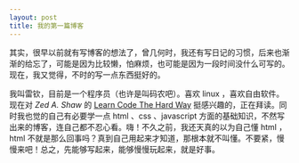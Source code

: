 ```yaml
---
layout: post
title: 我的第一篇博客
---
```


其实，很早以前就有写博客的想法了，曾几何时，我还有写日记的习惯，后来也渐渐的给忘了，可能是因为比较懒，怕麻烦，也可能是因为一段时间没什么可写的。现在，我又觉得，不时的写一点东西挺好的。

我叫雷钦，目前是一个程序员（也许是叫码农吧）。喜欢 linux ，喜欢自由软件。现在对 _Zed A. Shaw_ 的 [Learn Code The Hard Way](http://learncodethehardway.org) 挺感兴趣的，正在拜读。同时我也觉的自己有必要学一点 html 、css 、javascript 方面的基础知识，不然写出来的博客，连自己都不忍心看。嗨！不久之前，我还天真的以为自己懂 html ，html 不就是那么回事吗？真到自己用起来才知道，那根本就不叫懂。不要紧，慢慢来吧！总之，先能够写起来，能够慢慢玩起来，就是好事。
